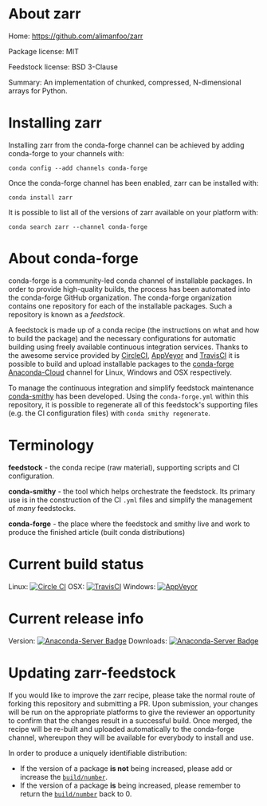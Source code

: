 About zarr
==========

Home: https://github.com/alimanfoo/zarr

Package license: MIT

Feedstock license: BSD 3-Clause

Summary: An implementation of chunked, compressed, N-dimensional arrays for Python.



Installing zarr
===============

Installing zarr from the conda-forge channel can be achieved by adding conda-forge to your channels with:

```
conda config --add channels conda-forge
```

Once the conda-forge channel has been enabled, zarr can be installed with:

```
conda install zarr
```

It is possible to list all of the versions of zarr available on your platform with:

```
conda search zarr --channel conda-forge
```


About conda-forge
=================

conda-forge is a community-led conda channel of installable packages.
In order to provide high-quality builds, the process has been automated into the
conda-forge GitHub organization. The conda-forge organization contains one repository 
for each of the installable packages. Such a repository is known as a *feedstock*.

A feedstock is made up of a conda recipe (the instructions on what and how to build
the package) and the necessary configurations for automatic building using freely
available continuous integration services. Thanks to the awesome service provided by
[CircleCI](https://circleci.com/), [AppVeyor](http://www.appveyor.com/)
and [TravisCI](https://travis-ci.org/) it is possible to build and upload installable
packages to the [conda-forge](https://anaconda.org/conda-forge)
[Anaconda-Cloud](http://docs.anaconda.org/) channel for Linux, Windows and OSX respectively.

To manage the continuous integration and simplify feedstock maintenance
[conda-smithy](http://github.com/conda-forge/conda-smithy) has been developed.
Using the ``conda-forge.yml`` within this repository, it is possible to regenerate all of
this feedstock's supporting files (e.g. the CI configuration files) with ``conda smithy regenerate``.


Terminology
===========

**feedstock** - the conda recipe (raw material), supporting scripts and CI configuration.

**conda-smithy** - the tool which helps orchestrate the feedstock.
                   Its primary use is in the construction of the CI ``.yml`` files
                   and simplify the management of *many* feedstocks.

**conda-forge** - the place where the feedstock and smithy live and work to
                  produce the finished article (built conda distributions)

Current build status
====================

Linux: [![Circle CI](https://circleci.com/gh/conda-forge/zarr-feedstock.svg?style=svg)](https://circleci.com/gh/conda-forge/zarr-feedstock)
OSX: [![TravisCI](https://travis-ci.org/conda-forge/zarr-feedstock.svg?branch=master)](https://travis-ci.org/conda-forge/zarr-feedstock) 
Windows: [![AppVeyor](https://ci.appveyor.com/api/projects/status/github/conda-forge/zarr-feedstock?svg=True)](https://ci.appveyor.com/project/conda-forge/zarr-feedstock/branch/master)

Current release info
====================
Version: [![Anaconda-Server Badge](https://anaconda.org/conda-forge/zarr/badges/version.svg)](https://anaconda.org/conda-forge/zarr)
Downloads: [![Anaconda-Server Badge](https://anaconda.org/conda-forge/zarr/badges/downloads.svg)](https://anaconda.org/conda-forge/zarr)


Updating zarr-feedstock
=======================

If you would like to improve the zarr recipe, please take the normal
route of forking this repository and submitting a PR. Upon submission, your changes will
be run on the appropriate platforms to give the reviewer an opportunity to confirm that the
changes result in a successful build. Once merged, the recipe will be re-built and uploaded
automatically to the conda-forge channel, whereupon they will be available for everybody to
install and use.

In order to produce a uniquely identifiable distribution:
 * If the version of a package **is not** being increased, please add or increase
   the [``build/number``](http://conda.pydata.org/docs/building/meta-yaml.html#build-number-and-string). 
 * If the version of a package **is** being increased, please remember to return
   the [``build/number``](http://conda.pydata.org/docs/building/meta-yaml.html#build-number-and-string)
   back to 0.
